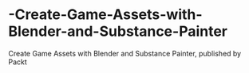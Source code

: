 # -Create-Game-Assets-with-Blender-and-Substance-Painter
Create Game Assets with Blender and Substance Painter, published by Packt
